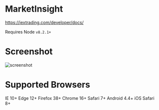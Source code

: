 # MarketInsight
https://iextrading.com/developer/docs/

Requires Node `v8.2.1+`

# Screenshot
![screenshot](https://user-images.githubusercontent.com/24352255/44682156-851bad80-a9f7-11e8-96cb-a5fb84502137.png)

# Supported Browsers
IE 10+
Edge 12+
Firefox 38+
Chrome 16+
Safari 7+
Android 4.4+
iOS Safari 8+
